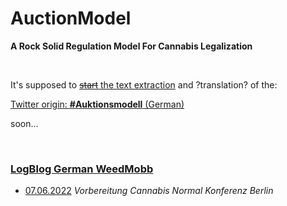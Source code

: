 # AuctionModel
**A Rock Solid Regulation Model For Cannabis Legalization**

<br>

It's supposed to [~~start~~ the text extraction](https://github.com/CannaParts/AuctionModel/blob/main/RawFromTwitter..txt) and ?translation? of the:  

[Twitter origin: **#Auktionsmodell** (German)](https://twitter.com/PeterNorml/status/1450430050281603075)  

soon...

<br>

### [LogBlog German WeedMobb](https://github.com/CannaParts/AuctionModel/blob/main/LogBlogWeedMobbDE.md) 
- [07.06.2022](https://github.com/CannaParts/AuctionModel/blob/main/LogBlogWeedMobbDE.md#07.06.2022) *Vorbereitung Cannabis Normal Konferenz Berlin*
